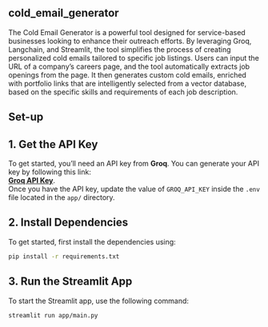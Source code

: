 ## cold_email_generator
The Cold Email Generator is a powerful tool designed for service-based businesses looking to enhance their outreach efforts. By leveraging Groq, Langchain, and Streamlit, the tool simplifies the process of creating personalized cold emails tailored to specific job listings. Users can input the URL of a company’s careers page, and the tool automatically extracts job openings from the page. It then generates custom cold emails, enriched with portfolio links that are intelligently selected from a vector database, based on the specific skills and requirements of each job description.

## Set-up

## 1. Get the API Key
To get started, you’ll need an API key from **Groq**. You can generate your API key by following this link:  
**[Groq API Key](https://console.groq.com/keys)**.  
Once you have the API key, update the value of `GROQ_API_KEY` inside the `.env` file located in the `app/` directory.

## 2. Install Dependencies
To get started, first install the dependencies using:

```bash
pip install -r requirements.txt
```

## 3. Run the Streamlit App
To start the Streamlit app, use the following command:

```bash
streamlit run app/main.py
```















